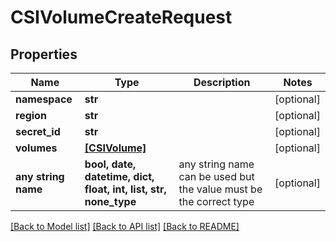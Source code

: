# CSIVolumeCreateRequest


## Properties
Name | Type | Description | Notes
------------ | ------------- | ------------- | -------------
**namespace** | **str** |  | [optional] 
**region** | **str** |  | [optional] 
**secret_id** | **str** |  | [optional] 
**volumes** | [**[CSIVolume]**](CSIVolume.md) |  | [optional] 
**any string name** | **bool, date, datetime, dict, float, int, list, str, none_type** | any string name can be used but the value must be the correct type | [optional]

[[Back to Model list]](../README.md#documentation-for-models) [[Back to API list]](../README.md#documentation-for-api-endpoints) [[Back to README]](../README.md)


